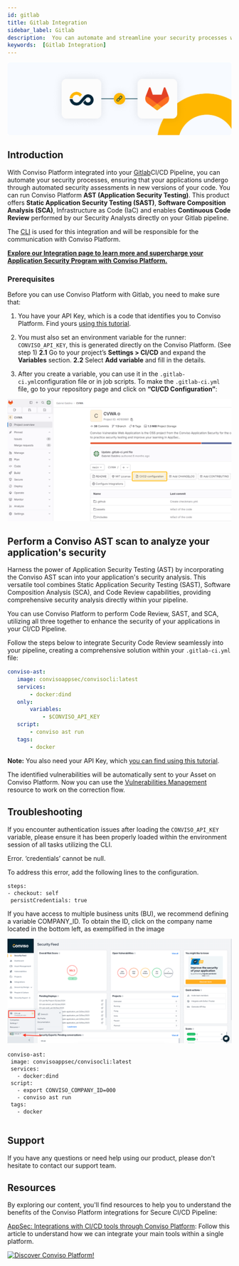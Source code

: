 ```yaml
---
id: gitlab
title: Gitlab Integration
sidebar_label: Gitlab
description:  You can automate and streamline your security processes with the Conviso Platform integrated into your Gitlab Secure CI/CD Pipeline. Know more!
keywords:  [Gitlab Integration] 
---
```


<div style={{textAlign: 'center'}}>


[![img](../../static/img/gitlab.png  "Image for Gitlab, Secure CI/CD Pipeline, security testing with Conviso Platform")](https://bit.ly/3JyRdl8)


</div>


## Introduction

With Conviso Platform integrated into your [Gitlab](https://gitlab.com/)CI/CD Pipeline, you can automate your security processes, ensuring that your applications undergo through automated security assessments in new versions of your code.
You can run Conviso Platform **AST (Application Security Testing)**. This product offers **Static Application Security Testing (SAST)**, **Software Composition Analysis (SCA)**, Infrastructure as Code (IaC) and enables **Continuous Code Review** performed by our Security Analysts directly on your Gitlab pipeline.


The [CLI](https://docs.convisoappsec.com/cli/installation/) is used for this integration and will be responsible for the communication with Conviso Platform.


**[Explore our Integration page to learn more and supercharge your Application Security Program  with Conviso Platform.](https://bit.ly/3NzvomE)**


### Prerequisites


Before you can use Conviso Platform with Gitlab, you need to make sure that:
1. You have your API Key, which is a code that identifies you to Conviso Platform. Find yours [using this tutorial](../api/generate-apikey.md).


2. You must also set an environment variable for the runner: ```CONVISO_API_KEY```, this is generated directly on the Conviso Platform. (See step 1)
**2.1** Go to your project’s **Settings > CI/CD** and expand the **Variables** section.
**2.2**  Select **Add variable** and fill in the details.


3. After you create a variable, you can use it in the ```.gitlab-ci.yml```configuration file or in job scripts. To make the ```.gitlab-ci.yml``` file, go to your repository page and click on **“CI/CD Configuration”**:


<div style={{textAlign: 'center'}}>


[![img](../../static/img/gitlab-img1.png "Image for Gitlab, Secure CI/CD Pipeline, security testing with Conviso Platform")](https://bit.ly/3JyRdl8)
</div>


## Perform a Conviso AST scan to analyze your application's security


Harness the power of Application Security Testing (AST) by incorporating the Conviso AST scan into your application's security analysis. This versatile tool combines Static Application Security Testing (SAST), Software Composition Analysis (SCA), and Code Review capabilities, providing comprehensive security analysis directly within your pipeline.


You can use Conviso Platform to perform Code Review, SAST, and SCA, utilizing all three together to enhance the security of your applications in your CI/CD Pipeline.




Follow the steps below to integrate Security Code Review seamlessly into your pipeline, creating a comprehensive solution within your ```.gitlab-ci.yml``` file:




```yml
conviso-ast:
   image: convisoappsec/convisocli:latest
   services:
       - docker:dind
   only:
       variables:
           - $CONVISO_API_KEY
   script:
       - conviso ast run
   tags:
       - docker
```


**Note:** You also need your API Key, which [you can find using this tutorial](../api/generate-apikey.md).


The identified vulnerabilities will be automatically sent to your Asset on Conviso Platform. Now you can use the [Vulnerabilities Management](../general/vulnerabilities_management.md) resource to work on the correction flow.


## Troubleshooting


If you encounter authentication issues after loading the ```CONVISO_API_KEY``` variable, please ensure it has been properly loaded within the environment session of all tasks utilizing the CLI.


Error. ‘credentials’ cannot be null.


To address this error, add the following lines to the configuration.


```
steps:
- checkout: self
 persistCredentials: true
```


If you have access to multiple business units (BU), we recommend defining a variable COMPANY_ID. To obtain the ID, click on the company name located in the bottom left, as exemplified in the image

![img](../../static/img/company_id.png)





```
conviso-ast:
 image: convisoappsec/convisocli:latest
 services:
   - docker:dind
 script:
   - export CONVISO_COMPANY_ID=000
   - conviso ast run
 tags:
   - docker


```


## Support


If you have any questions or need help using our product, please don't hesitate to contact our support team.


## Resources


By exploring our content, you'll find resources to help you to understand the benefits of the Conviso Platform integrations for Secure CI/CD Pipeline:


[AppSec: Integrations with CI/CD tools through Conviso Platform](https://bit.ly/3ODN0jw): Follow this article to understand how we can integrate your main tools within a single platform.


[![Discover Conviso Platform!](https://no-cache.hubspot.com/cta/default/5613826/interactive-125788977029.png)](https://cta-service-cms2.hubspot.com/web-interactives/public/v1/track/redirect?encryptedPayload=AVxigLKtcWzoFbzpyImNNQsXC9S54LjJuklwM39zNd7hvSoR%2FVTX%2FXjNdqdcIIDaZwGiNwYii5hXwRR06puch8xINMyL3EXxTMuSG8Le9if9juV3u%2F%2BX%2FCKsCZN1tLpW39gGnNpiLedq%2BrrfmYxgh8G%2BTcRBEWaKasQ%3D&webInteractiveContentId=125788977029&portalId=5613826)




